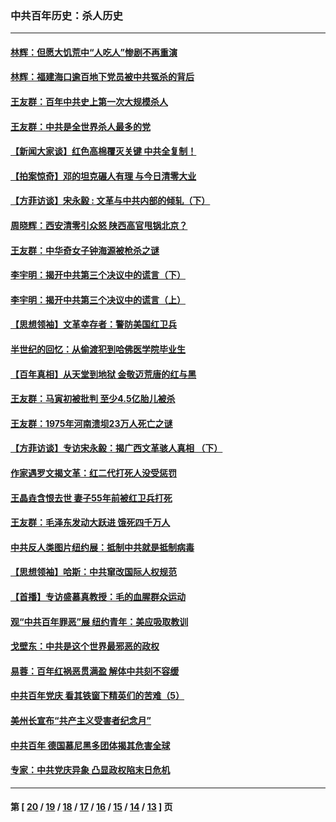 ### 中共百年历史：杀人历史
---
#### [林辉：但愿大饥荒中“人吃人”惨剧不再重演](../../pages/nf1176106/n14020531.md?06220430) 
#### [林辉：福建海口逾百地下党员被中共冤杀的背后](../../pages/nf1176106/n13878946.md?06220430) 
#### [王友群：百年中共史上第一次大规模杀人](../../pages/nf1176106/n13863785.md?06220430) 
#### [王友群：中共是全世界杀人最多的党](../../pages/nf1176106/n13860689.md?06220430) 
#### [【新闻大家谈】红色高棉覆灭关键 中共全复制！](../../pages/nf1176106/n13850222.md?06220430) 
#### [【拍案惊奇】邓的坦克碾人有理 与今日清零大业](../../pages/nf1176106/n13729574.md?06220430) 
#### [【方菲访谈】宋永毅 : 文革与中共内部的倾轧（下）](../../pages/nf1176106/n13486836.md?06220430) 
#### [周晓辉：西安清零引众怒 陕西高官甩锅北京？](../../pages/nf1176106/n13484627.md?06220430) 
#### [王友群：中华奇女子钟海源被枪杀之谜](../../pages/nf1176106/n13430555.md?06220430) 
#### [李宇明：揭开中共第三个决议中的谎言（下）](../../pages/nf1176106/n13389389.md?06220430) 
#### [李宇明：揭开中共第三个决议中的谎言（上）](../../pages/nf1176106/n13388697.md?06220430) 
#### [【思想领袖】文革幸存者：警防美国红卫兵](../../pages/nf1176106/n13339289.md?06220430) 
#### [半世纪的回忆：从偷渡犯到哈佛医学院毕业生](../../pages/nf1176106/n13345328.md?06220430) 
#### [【百年真相】从天堂到地狱 金敬迈荒唐的红与黑](../../pages/nf1176106/n13336995.md?06220430) 
#### [王友群：马寅初被批判 至少4.5亿胎儿被杀](../../pages/nf1176106/n13260313.md?06220430) 
#### [王友群：1975年河南溃坝23万人死亡之谜](../../pages/nf1176106/n13231576.md?06220430) 
#### [【方菲访谈】专访宋永毅：揭广西文革骇人真相 （下）](../../pages/nf1176106/n13209074.md?06220430) 
#### [作家遇罗文揭文革：红二代打死人没受惩罚](../../pages/nf1176106/n13205254.md?06220430) 
#### [王晶垚含恨去世 妻子55年前被红卫兵打死](../../pages/nf1176106/n13203590.md?06220430) 
#### [王友群：毛泽东发动大跃进 饿死四千万人](../../pages/nf1176106/n13177158.md?06220430) 
#### [中共反人类图片纽约展：抵制中共就是抵制病毒](../../pages/nf1176106/n13115371.md?06220430) 
#### [【思想领袖】哈斯：中共窜改国际人权规范](../../pages/nf1176106/n13053647.md?06220430) 
#### [【首播】专访盛慕真教授：毛的血腥群众运动](../../pages/nf1176106/n13091782.md?06220430) 
#### [观“中共百年罪恶”展 纽约青年：美应吸取教训](../../pages/nf1176106/n13085246.md?06220430) 
#### [戈壁东：中共是这个世界最邪恶的政权](../../pages/nf1176106/n13085641.md?06220430) 
#### [易蓉：百年红祸恶贯满盈 解体中共刻不容缓](../../pages/nf1176106/n13084455.md?06220430) 
#### [中共百年党庆 看其铁窗下精英们的苦难（5）](../../pages/nf1176106/n13076766.md?06220430) 
#### [美州长宣布“共产主义受害者纪念月”](../../pages/nf1176106/n13074024.md?06220430) 
#### [中共百年 德国慕尼黑多团体揭其危害全球](../../pages/nf1176106/n13068873.md?06220430) 
#### [专家：中共党庆异象 凸显政权陷末日危机](../../pages/nf1176106/n13067084.md?06220430) 

---
#### 第 [ [20](./20.md?06220430) / [19](./19.md?06220430) / [18](./18.md?06220430) / [17](./17.md?06220430) / [16](./16.md?06220430) / [15](./15.md?06220430) / [14](./14.md?06220430) / [13](./13.md?06220430) ] 页
